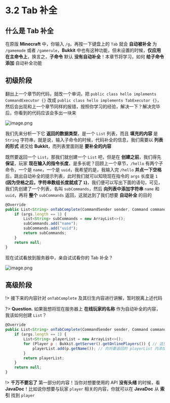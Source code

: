 # 3.2 Tab 补全

## 什么是 Tab 补全

在原版 **Minecraft** 中，你输入 `/g`，再按一下键盘上的 `Tab` 就会 **自动被补全** 为 `/gamemode` 或者 `/gamerule`，**Bukkit** 中也有这种功能，但未设置的时候，**仅应用在主命令上**，换言之，**子命令** 默认 **没有自动补全**！本章节将学习，如何 **给子命令添加** 自动补全功能

## 初级阶段

翻出上一个章节的代码，就改一个单词，把 `public class hello implements CommandExecutor {}` 改成 `public class hello implements TabExecutor {}`，然后会出现和上一个章节同样的报错，按照你学习的经验，解决一下？解决完毕后，你看到的代码应该会多出一块来

![image.png](https://i.loli.net/2020/07/24/YuSDxKn2UHqzbAg.png)

我们先来分析一下它 **返回的数据类型**，是一个 `List` 列表，而且 **填充的内容** 是 `String` 字符串，就是说，输入子命令的时候，代码补全的信息，我们需要以 **列表的形式** 递交给 **Bukkit**，而列表里面则是 **要补全的内容**

既然要返回一个 `List`，那我们就创建一个 `List` 吧，但是在 **创建之前**，我们得先 **保证**，玩家 **现在输入的指令长度**，是多长呢？回顾上一个章节，`/hello` 有两个子命令，一个是 `name`，一个是 `uuid`，我希望的是，我输入完 `/hello` **并点一下空格** 后，跳出自动补全的提示列表，此时我们就可以知晓现在指令的 `args` 长度是 `1` **(因为空格之后，字符串数组长度就成了 `1`)**，我们便可以写出下面的语句，可见，我们先创建了一个列表，名叫 `subCommands`，然后 **向列表中添加字符串** `name` 和 `uuid`，再将 **整个** `subCommands` 返回，这就达到了我们想要 **自动补全** 的目的

```javascript
@Override
public List<String> onTabComplete(CommandSender sender, Command command, String alias, String[] args) {
    if (args.length == 1) {
        List<String> subCommands = new ArrayList<>();
        subCommands.add("name");
        subCommands.add("uuid");
        return subCommands;
    }
    return null;
}
```

现在试试看放到服务器中，亲自试试看你的 Tab 补全？

![image.png](https://i.loli.net/2020/07/24/kfw8tFTj7NCJOeV.png)

## 高级阶段

!> 接下来的内容针对 `onTabComplete` 及其衍生内容进行讲解，暂时脱离上述代码

?> **Question.** 如果我想将现在服务器上 **在线玩家的名称** 作为自动补全的内容，我该如何创建 `List`？

```javascript
@Override
public List<String> onTabComplete(CommandSender sender, Command command, String alias, String[] args) {
    if (args.length == 1) {
        List<String> playerList = new ArrayList<>();
        for (Player p : Bukkit.getServer().getOnlinePlayers()) { // 这里使用了增强型 for 循环，以此遍历 Bukkit.getServer.getOnlinePlayers 数组内的内容
            playerList.add(p.getName()); // 向将要返回的 playerList 内添加玩家名
        }
        return playerList;
    }
    return null;
}
```

!> **千万不要忘了** 第一部分的内容！当你对想要使用的 API **没有头绪** 的时候，看 **JavaDoc**！比如说你想要与玩家 `player` 相关的内容，你就可以在 **JavaDoc** 从 **索引** 找到 `player`